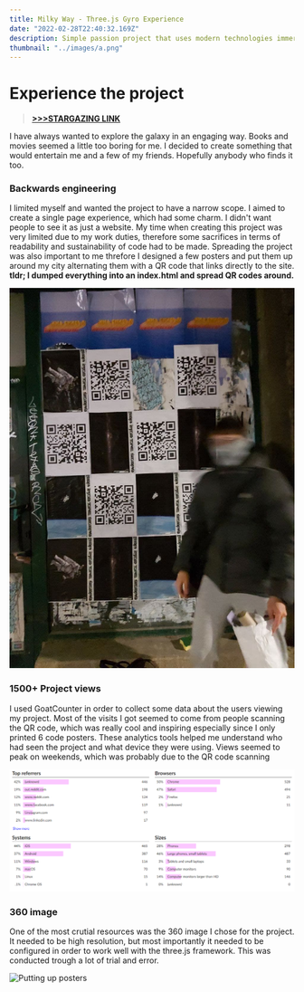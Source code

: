 ```yaml
---
title: Milky Way - Three.js Gyro Experience
date: "2022-02-28T22:40:32.169Z"
description: Simple passion project that uses modern technologies immersing the user into space or as close to space as you can get trough your phone.
thumbnail: "../images/a.png"
---
```


# Experience the project

>**[>>>STARGAZING LINK](https://gekolev.github.io/space/)**

I have always wanted to explore the galaxy in an engaging way. Books and movies seemed a little too boring for me. I decided to create something that would entertain me and a few of my friends. Hopefully anybody who finds it too.

### Backwards engineering

I limited myself and wanted the project to have a narrow scope. I aimed to create a single page experience, which had some charm. I didn't want people to see it as just a website. My time when creating this project was very limited due to my work duties, therefore some sacrifices in terms of readability and sustainability of code had to be made. Spreading the project was also important to me threfore I designed a few posters and put them up around my city alternating them with a QR code that links directly to the site. <br> **tldr;  I dumped everything into an index.html and spread QR codes around.**

![Putting up posters](./space.png)

### 1500+ Project views

I used GoatCounter in order to collect some data about the users viewing my project. Most of the visits I got seemed to come from people scanning the QR code, which was really cool and inspiring especially since I only printed 6 code posters. These analytics tools helped me understand who had seen the project and what device they were using. Views seemed to peak on weekends, which was probably due to the QR code scanning 

![Putting up posters](./goatcounterstats.png)

### 360 image

One of the most crutial resources was the 360 image I chose for the project. It needed to be high resolution, but most importantly it needed to be configured in order to work well with the three.js framework. This was conducted trough a lot of trial and error.

![Putting up posters](./360.png)

